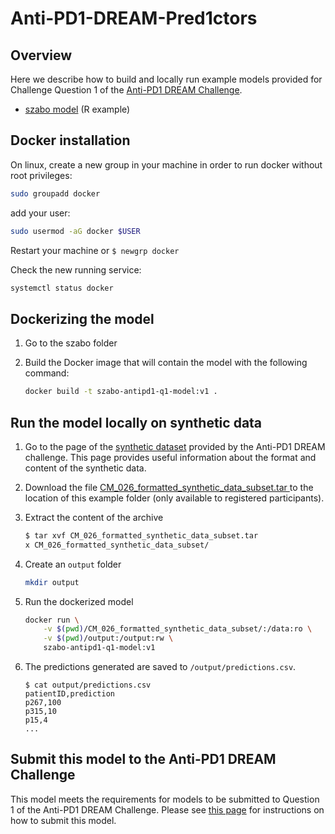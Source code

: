 # Anti-PD1-DREAM-Pred1ctors

## Overview

Here we describe how to build and locally run example models provided for Challenge Question 1 of the [Anti-PD1 DREAM Challenge](https://www.synapse.org/#!Synapse:syn18404605/wiki/607226).

* [szabo model](szabo) (R example)

## Docker installation

On linux, create a new group in your machine in order to run docker without root privileges:

```bash
sudo groupadd docker
```

add your user:

```bash
sudo usermod -aG docker $USER
```

Restart your machine or `$ newgrp docker`

Check the new running service:

```bash
systemctl status docker
```

## Dockerizing the model

1. Go to the szabo folder

3. Build the Docker image that will contain the model with the following command:

    ```bash
    docker build -t szabo-antipd1-q1-model:v1 .
    ```

## Run the model locally on synthetic data

1. Go to the page of the [synthetic dataset](https://www.synapse.org/#!Synapse:syn18404605/wiki/607227) provided by the Anti-PD1 DREAM challenge. This page provides useful information about the format and content of the synthetic data.

2. Download the file [CM_026_formatted_synthetic_data_subset.tar
](https://www.synapse.org/#!Synapse:syn22360672) to the location of this example folder (only available to registered participants).

3. Extract the content of the archive

    ```bash
    $ tar xvf CM_026_formatted_synthetic_data_subset.tar
    x CM_026_formatted_synthetic_data_subset/
    ```

4. Create an `output` folder

    ```bash
    mkdir output
    ```

5. Run the dockerized model

    ```bash
    docker run \
        -v $(pwd)/CM_026_formatted_synthetic_data_subset/:/data:ro \
        -v $(pwd)/output:/output:rw \
        szabo-antipd1-q1-model:v1
    ```

6. The predictions generated are saved to `/output/predictions.csv`.

    ```text
    $ cat output/predictions.csv
    patientID,prediction
    p267,100
    p315,10
    p15,4
    ...
    ```

## Submit this model to the Anti-PD1 DREAM Challenge

This model meets the requirements for models to be submitted to Question 1 of the Anti-PD1 DREAM Challenge. Please see [this page](https://www.synapse.org/#!Synapse:syn18404605/wiki/607231) for instructions on how to submit this model.
